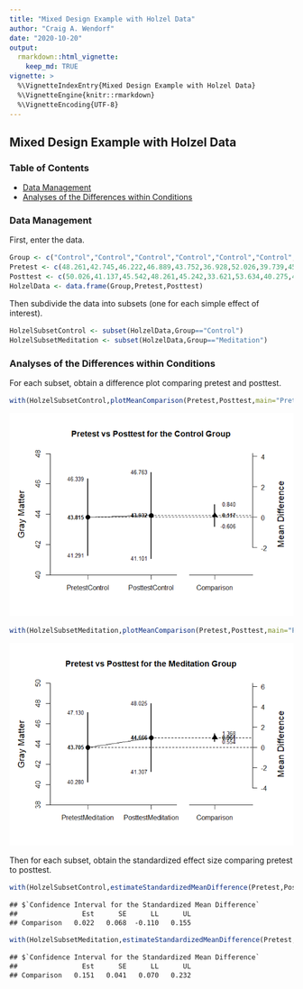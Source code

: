 ```yaml
---
title: "Mixed Design Example with Holzel Data"
author: "Craig A. Wendorf"
date: "2020-10-20"
output: 
  rmarkdown::html_vignette:
    keep_md: TRUE
vignette: >
  %\VignetteIndexEntry{Mixed Design Example with Holzel Data}
  %\VignetteEngine{knitr::rmarkdown}
  %\VignetteEncoding{UTF-8}
---
```



## Mixed Design Example with Holzel Data

### Table of Contents

- [Data Management](#data-management)
- [Analyses of the Differences within Conditions](#analyses-of-the-differences-within-conditions)

### Data Management

First, enter the data.


```r
Group <- c("Control","Control","Control","Control","Control","Control","Control","Control","Control","Control","Control","Control","Control","Control","Control","Control","Control","Meditation","Meditation","Meditation","Meditation","Meditation","Meditation","Meditation","Meditation","Meditation","Meditation","Meditation","Meditation","Meditation","Meditation","Meditation","Meditation")
Pretest <- c(48.261,42.745,46.222,46.889,43.752,36.928,52.026,39.739,45.503,45.386,44.745,31.725,40.562,39.216,46.771,48.314,46.065,43.072,41.922,48.366,49.725,40.013,39.673,38.405,52.51,41.281,42.157,41.281,57.843,41.935,45.281,29.673,46.144)
Posttest <- c(50.026,41.137,45.542,48.261,45.242,33.621,53.634,40.275,43.595,46.235,45.621,32.092,40.588,39.987,47.19,47.137,46.654,42.549,41.974,49.882,50.967,41.059,41.569,40.418,54.078,43.046,43.333,41.333,58,42.471,45.83,31.137,47.007)
HolzelData <- data.frame(Group,Pretest,Posttest)
```

Then subdivide the data into subsets (one for each simple effect of interest).


```r
HolzelSubsetControl <- subset(HolzelData,Group=="Control")
HolzelSubsetMeditation <- subset(HolzelData,Group=="Meditation")
```

### Analyses of the Differences within Conditions

For each subset, obtain a difference plot comparing pretest and posttest.


```r
with(HolzelSubsetControl,plotMeanComparison(Pretest,Posttest,main="Pretest vs Posttest for the Control Group",ylab="Gray Matter"))
```

![](figures/Holzel-Comparison-1.png)<!-- -->

```r
with(HolzelSubsetMeditation,plotMeanComparison(Pretest,Posttest,main="Pretest vs Posttest for the Meditation Group",ylab="Gray Matter"))
```

![](figures/Holzel-Comparison-2.png)<!-- -->

Then for each subset, obtain the standardized effect size comparing pretest to posttest.


```r
with(HolzelSubsetControl,estimateStandardizedMeanDifference(Pretest,Posttest))
```

```
## $`Confidence Interval for the Standardized Mean Difference`
##                Est      SE      LL      UL
## Comparison   0.022   0.068  -0.110   0.155
```

```r
with(HolzelSubsetMeditation,estimateStandardizedMeanDifference(Pretest,Posttest))
```

```
## $`Confidence Interval for the Standardized Mean Difference`
##                Est      SE      LL      UL
## Comparison   0.151   0.041   0.070   0.232
```
